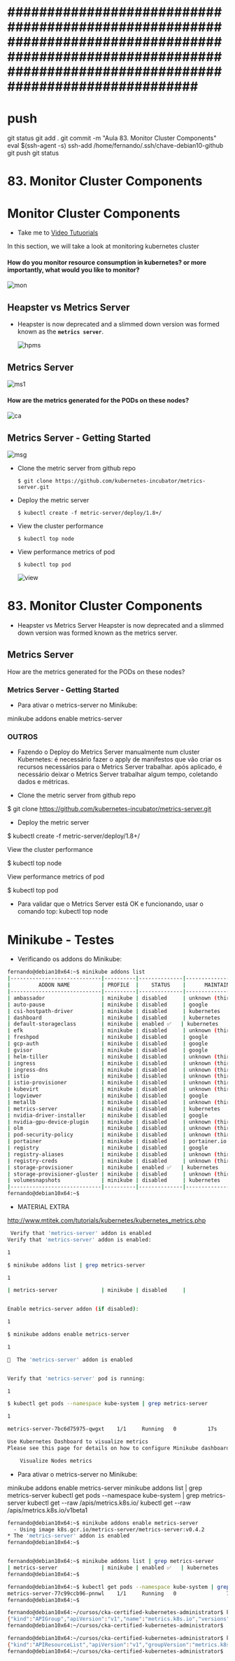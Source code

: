 
# ############################################################################################################################################################### ##############################################################################################################################################################
# ##############################################################################################################################################################
# ##############################################################################################################################################################
# push

git status
git add .
git commit -m "Aula 83. Monitor Cluster Components"
eval $(ssh-agent -s)
ssh-add /home/fernando/.ssh/chave-debian10-github
git push
git status




# ##############################################################################################################################################################
#  83. Monitor Cluster Components


# Monitor Cluster Components
  - Take me to [Video Tutuorials](https://kodekloud.com/topic/monitor-cluster-components/)
  
In this section, we will take a look at monitoring kubernetes cluster

#### How do you monitor resource consumption in kubernetes? or more importantly, what would you like to monitor?
  ![mon](../../images/mon.PNG)
 
## Heapster vs Metrics Server
- Heapster is now deprecated and a slimmed down version was formed known as the **`metrics server`**.

  ![hpms](../../images/hpms.PNG)
  
## Metrics Server

  ![ms1](../../images/ms1.PNG)

#### How are the metrics generated for the PODs on these nodes?

  ![ca](../../images/ca.PNG)
  
## Metrics Server - Getting Started

  ![msg](../../images/msg.PNG)
  
- Clone the metric server from github repo
  ```
  $ git clone https://github.com/kubernetes-incubator/metrics-server.git
  ```
- Deploy the metric server
  ```
  $ kubectl create -f metric-server/deploy/1.8+/
  ```
  
- View the cluster performance
  ```
  $ kubectl top node
  ```
- View performance metrics of pod
  ```
  $ kubectl top pod
  ```
  
  ![view](../../images/view.PNG)
  
  







# ##############################################################################################################################################################
#  83. Monitor Cluster Components

- Heapster vs Metrics Server
    Heapster is now deprecated and a slimmed down version was formed known as the metrics server.


## Metrics Server

How are the metrics generated for the PODs on these nodes?


### Metrics Server - Getting Started

- Para ativar o metrics-server no Minikube:

minikube addons enable metrics-server


### OUTROS 

- Fazendo o Deploy do Metrics Server manualmente num cluster Kubernetes:
é necessário fazer o apply de manifestos que vão criar os recursos necessários para o Metrics Server trabalhar.
após aplicado, é necessário deixar o Metrics Server trabalhar algum tempo, coletando dados e métricas.

- Clone the metric server from github repo

$ git clone https://github.com/kubernetes-incubator/metrics-server.git

- Deploy the metric server

$ kubectl create -f metric-server/deploy/1.8+/

View the cluster performance

$ kubectl top node

View performance metrics of pod

$ kubectl top pod



- Para validar que o Metrics Server está OK e funcionando, usar o comando top:
kubectl top node










# ##############################################################################################################################################################
# Minikube - Testes

- Verificando os addons do Minikube:

~~~~bash
fernando@debian10x64:~$ minikube addons list
|-----------------------------|----------|--------------|-----------------------|
|         ADDON NAME          | PROFILE  |    STATUS    |      MAINTAINER       |
|-----------------------------|----------|--------------|-----------------------|
| ambassador                  | minikube | disabled     | unknown (third-party) |
| auto-pause                  | minikube | disabled     | google                |
| csi-hostpath-driver         | minikube | disabled     | kubernetes            |
| dashboard                   | minikube | disabled     | kubernetes            |
| default-storageclass        | minikube | enabled ✅   | kubernetes            |
| efk                         | minikube | disabled     | unknown (third-party) |
| freshpod                    | minikube | disabled     | google                |
| gcp-auth                    | minikube | disabled     | google                |
| gvisor                      | minikube | disabled     | google                |
| helm-tiller                 | minikube | disabled     | unknown (third-party) |
| ingress                     | minikube | disabled     | unknown (third-party) |
| ingress-dns                 | minikube | disabled     | unknown (third-party) |
| istio                       | minikube | disabled     | unknown (third-party) |
| istio-provisioner           | minikube | disabled     | unknown (third-party) |
| kubevirt                    | minikube | disabled     | unknown (third-party) |
| logviewer                   | minikube | disabled     | google                |
| metallb                     | minikube | disabled     | unknown (third-party) |
| metrics-server              | minikube | disabled     | kubernetes            |
| nvidia-driver-installer     | minikube | disabled     | google                |
| nvidia-gpu-device-plugin    | minikube | disabled     | unknown (third-party) |
| olm                         | minikube | disabled     | unknown (third-party) |
| pod-security-policy         | minikube | disabled     | unknown (third-party) |
| portainer                   | minikube | disabled     | portainer.io          |
| registry                    | minikube | disabled     | google                |
| registry-aliases            | minikube | disabled     | unknown (third-party) |
| registry-creds              | minikube | disabled     | unknown (third-party) |
| storage-provisioner         | minikube | enabled ✅   | kubernetes            |
| storage-provisioner-gluster | minikube | disabled     | unknown (third-party) |
| volumesnapshots             | minikube | disabled     | kubernetes            |
|-----------------------------|----------|--------------|-----------------------|
fernando@debian10x64:~$
~~~~






- MATERIAL EXTRA

<http://www.mtitek.com/tutorials/kubernetes/kubernetes_metrics.php>

~~~~bash
 Verify that 'metrics-server' addon is enabled
Verify that 'metrics-server' addon is enabled:

1

$ minikube addons list | grep metrics-server

1

| metrics-server              | minikube | disabled     |


Enable metrics-server addon (if disabled):

1

$ minikube addons enable metrics-server

1

🌟  The 'metrics-server' addon is enabled


Verify that 'metrics-server' pod is running:

1

$ kubectl get pods --namespace kube-system | grep metrics-server

1

metrics-server-7bc6d75975-qwgxt    1/1     Running   0          17s

Use Kubernetes Dashboard to visualize metrics
Please see this page for details on how to configure Minikube dashboard: MiniKube dashboard

    Visualize Nodes metrics

~~~~






- Para ativar o metrics-server no Minikube:

minikube addons enable metrics-server
minikube addons list | grep metrics-server
kubectl get pods --namespace kube-system | grep metrics-server
kubectl get --raw /apis/metrics.k8s.io/
kubectl get --raw /apis/metrics.k8s.io/v1beta1

~~~~bash
fernando@debian10x64:~$ minikube addons enable metrics-server
  - Using image k8s.gcr.io/metrics-server/metrics-server:v0.4.2
* The 'metrics-server' addon is enabled
fernando@debian10x64:~$


fernando@debian10x64:~$ minikube addons list | grep metrics-server
| metrics-server              | minikube | enabled ✅   | kubernetes            |
fernando@debian10x64:~$

fernando@debian10x64:~$ kubectl get pods --namespace kube-system | grep metrics-server
metrics-server-77c99ccb96-pnnwl    1/1     Running   0                78s
fernando@debian10x64:~$

fernando@debian10x64:~/cursos/cka-certified-kubernetes-administrator$ kubectl get --raw /apis/metrics.k8s.io/
{"kind":"APIGroup","apiVersion":"v1","name":"metrics.k8s.io","versions":[{"groupVersion":"metrics.k8s.io/v1beta1","version":"v1beta1"}],"preferredVersion":{"groupVersion":"metrics.k8s.io/v1beta1","version":"v1beta1"}}
fernando@debian10x64:~/cursos/cka-certified-kubernetes-administrator$

fernando@debian10x64:~/cursos/cka-certified-kubernetes-administrator$ kubectl get --raw /apis/metrics.k8s.io/v1beta1
{"kind":"APIResourceList","apiVersion":"v1","groupVersion":"metrics.k8s.io/v1beta1","resources":[{"name":"nodes","singularName":"","namespaced":false,"kind":"NodeMetrics","verbs":["get","list"]},{"name":"pods","singularName":"","namespaced":true,"kind":"PodMetrics","verbs":["get","list"]}]}
fernando@debian10x64:~/cursos/cka-certified-kubernetes-administrator$

~~~~


